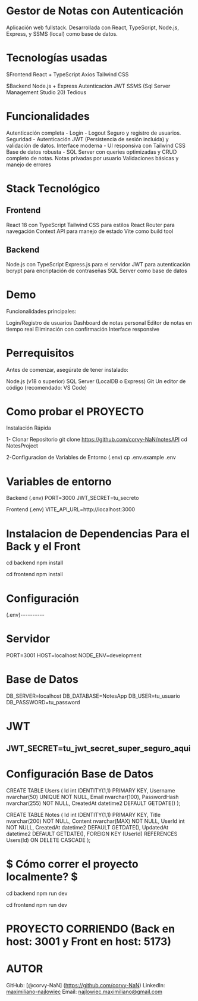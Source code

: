 # Gestor de Notas con Autenticación

Aplicación web fullstack. Desarrollada con React, TypeScript, Node.js, Express, y SSMS (local) como base de datos.

# Tecnologías usadas

$Frontend
React + TypeScript
Axios
Tailwind CSS

$Backend
Node.js + Express
Autenticación JWT
SSMS (Sql Server Management Studio 20)
Tedious

# Funcionalidades

Autenticación completa - Login - Logout Seguro y registro de usuarios.
Seguridad - Autenticación JWT (Persistencia de sesión incluida) y validación de datos.
Interface moderna - UI responsiva con Tailwind CSS
Base de datos robusta - SQL Server con queries optimizadas y CRUD completo de notas.
Notas privadas por usuario
Validaciones básicas y manejo de errores

# Stack Tecnológico

## Frontend

React 18 con TypeScript
Tailwind CSS para estilos
React Router para navegación
Context API para manejo de estado
Vite como build tool

## Backend

Node.js con TypeScript
Express.js para el servidor
JWT para autenticación
bcrypt para encriptación de contraseñas
SQL Server como base de datos

# Demo

Funcionalidades principales:

Login/Registro de usuarios
Dashboard de notas personal
Editor de notas en tiempo real
Eliminación con confirmación
Interface responsive

# Perrequisitos

Antes de comenzar, asegúrate de tener instalado:

Node.js (v18 o superior)
SQL Server (LocalDB o Express)
Git
Un editor de código (recomendado: VS Code)

# Como probar el PROYECTO

Instalación Rápida

1- Clonar Repositorio
git clone https://github.com/corvy-NaN/notesAPI
cd NotesProject

2-Configuracion de Variables de Entorno (.env)
cp .env.example .env

# Variables de entorno

Backend (.env)
PORT=3000
JWT_SECRET=tu_secreto

Frontend (.env)
VITE_API_URL=http://localhost:3000

# Instalacion de Dependencias Para el Back y el Front

cd backend
npm install

cd frontend
npm install

# Configuración

(.env)----------

# Servidor

PORT=3001
HOST=localhost
NODE_ENV=development

# Base de Datos

DB_SERVER=localhost
DB_DATABASE=NotesApp
DB_USER=tu_usuario
DB_PASSWORD=tu_password

# JWT

## JWT_SECRET=tu_jwt_secret_super_seguro_aqui

# Configuración Base de Datos

CREATE TABLE Users (
Id int IDENTITY(1,1) PRIMARY KEY,
Username nvarchar(50) UNIQUE NOT NULL,
Email nvarchar(100),
PasswordHash nvarchar(255) NOT NULL,
CreatedAt datetime2 DEFAULT GETDATE()
);

CREATE TABLE Notes (
Id int IDENTITY(1,1) PRIMARY KEY,
Title nvarchar(200) NOT NULL,
Content nvarchar(MAX) NOT NULL,
UserId int NOT NULL,
CreatedAt datetime2 DEFAULT GETDATE(),
UpdatedAt datetime2 DEFAULT GETDATE(),
FOREIGN KEY (UserId) REFERENCES Users(Id) ON DELETE CASCADE
);

# $ Cómo correr el proyecto localmente? $

cd backend
npm run dev

cd frontend
npm run dev

# PROYECTO CORRIENDO (Back en host: 3001 y Front en host: 5173)

# AUTOR

GitHub: [@corvy-NaN] (https://github.com/corvy-NaN)
LinkedIn: [maximiliano-najlowiec](https://www.linkedin.com/in/maximiliano-najlowiec/)
Email: najlowiec.maximiliano@gmail.com
